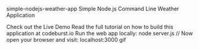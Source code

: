 simple-nodejs-weather-app
Simple Node.js Command Line Weather Application

Check out the Live Demo
Read the full tutorial on how to build this application at codeburst.io
Run the web app locally:
node server.js
// Now open your browser and visit: localhost:3000
gif